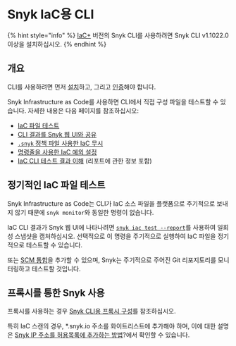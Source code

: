 # Snyk IaC용 CLI

{% hint style="info" %}
[IaC+](../../../scan-with-snyk/snyk-iac/getting-started-with-iac+-and-cloud-scans/) 버전의 Snyk CLI를 사용하려면 Snyk CLI v1.1022.0 이상을 설치하십시오.
{% endhint %}

## 개요

CLI를 사용하려면 먼저 [설치](../../install-or-update-the-snyk-cli/)하고, 그리고 [인증](../../commands/auth.md)해야 합니다.

Snyk Infrastructure as Code를 사용하면 CLI에서 직접 구성 파일을 테스트할 수 있습니다. 자세한 내용은 다음 페이지를 참조하십시오:

* [IaC 파일 테스트](test-your-iac-files/)
* [CLI 결과를 Snyk 웹 UI와 공유](share-cli-results-with-the-snyk-web-ui.md)
* [`.snyk` 정책 파일 사용한 IaC 무시](iac-ignores-using-the-.snyk-policy-file.md)
* [명령줄을 사용한 IaC 예외 설정](iac-exclusions-using-the-command-line.md)
* [IaC CLI 테스트 결과 이해](understand-the-iac-cli-test-results/) (리포트에 관한 정보 포함)

## 정기적인 IaC 파일 테스트

Snyk Infrastructure as Code는 CLI가 IaC 소스 파일을 플랫폼으로 주기적으로 보내지 않기 때문에 `snyk monitor`와 동일한 명령이 없습니다.

IaC CLI 결과가 Snyk 웹 UI에 나타나려면 [`snyk iac test --report`](https://docs.snyk.io/products/snyk-infrastructure-as-code/share-cli-results-with-the-snyk-web-ui)를 사용하여 일회성 스냅샷을 캡처하십시오. 선택적으로 이 명령을 주기적으로 실행하여 IaC 파일을 정기적으로 테스트할 수 있습니다.

또는 [SCM 통합](../../../scm-ide-and-ci-cd-integrations/snyk-scm-integrations/)을 추가할 수 있으며, Snyk는 주기적으로 주어진 Git 리포지토리를 모니터링하고 테스트할 것입니다.

## 프록시를 통한 Snyk 사용

프록시를 사용하는 경우 [Snyk CLI용 프록시 구성](../../configure-the-snyk-cli/proxy-configuration-for-snyk-cli.md)를 참조하십시오.

특히 IaC 스캔의 경우, \*.snyk.io 주소를 화이트리스트에 추가해야 하며, 이에 대한 설명은 [Snyk IP 주소를 허용목록에 추가하는 방법](https://support.snyk.io/s/article/How-can-we-allowlist-Snyk-IP-addresses)?에서 확인할 수 있습니다.